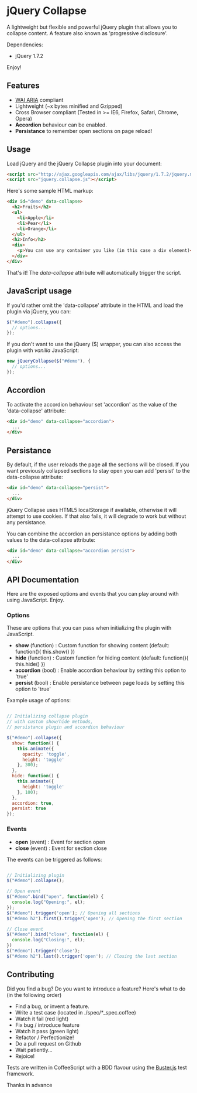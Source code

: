 # jQuery Collapse

A lightweight but flexible and powerful jQuery plugin that allows you to collapse content. A feature also
known as 'progressive disclosure'.

Dependencies:
- jQuery 1.7.2

Enjoy!


## Features

- [WAI ARIA](http://dev.opera.com/articles/view/introduction-to-wai-aria/) compliant
- Lightweight (~x bytes minified and Gzipped)
- Cross Browser compliant (Tested in >= IE6, Firefox, Safari, Chrome, Opera)
- **Accordion** behaviour can be enabled. 
- **Persistance** to remember open sections on page reload!


## Usage

Load jQuery and the jQuery Collapse plugin into your document:

```html
<script src="http://ajax.googleapis.com/ajax/libs/jquery/1.7.2/jquery.min.js"></script>
<script src="jquery.collapse.js"></script>
```

Here's some sample HTML markup:

```html
<div id="demo" data-collapse>
  <h2>Fruits</h2>
  <ul>
    <li>Apple</li>
    <li>Pear</li>
    <li>Orange</li>
  </ul>
  <h2>Info</h2>
  <div>
    <p>You can use any container you like (in this case a div element)</p>
  </div>
</div>
```

That's it! The *data-collapse* attribute will automatically trigger the script. 


## JavaScript usage

If you'd rather omit the 'data-collapse' attribute in the HTML and load the plugin via jQuery, you can:

```js
$("#demo").collapse({
  // options...
});
```

If you don't want to use the jQuery ($) wrapper, you can also access the
plugin with *vanilla* JavaScript:

```js
new jQueryCollapse($("#demo"), {
  // options...
});
```


## Accordion

To activate the accordion behaviour set 'accordion' as the value of the 'data-collapse' attribute:

```html
<div id="demo" data-collapse="accordion">
  ...
</div>
```


## Persistance

By default, if the user reloads the page all the sections will be closed. 
If you want previously collapsed sections to stay open you can add 'persist' to the data-collapse attribute:

```html
<div id="demo" data-collapse="persist">
  ...
</div>
```

jQuery Collapse uses HTML5 localStorage if available, otherwise it
will attempt to use cookies. If that also fails, it will degrade
to work but without any persistance.

You can combine the accordion an persistance options by adding
both values to the data-collapse attribute:

```html
<div id="demo" data-collapse="accordion persist">
  ...
</div>
```


## API Documentation

Here are the exposed options and events that you can play around with
using JavaScript. Enjoy.

### Options

These are options that you can pass when initializing
the plugin with JavaScript.

* **show** (function) : Custom function for showing content (default: function(){ this.show() })
* **hide** (function) : Custom function for hiding content (default: function(){ this.hide() })
* **accordion** (bool) : Enable accordion behaviour by setting this option to 'true'
* **persist** (bool) : Enable persistance between page loads by setting this option to 'true'

Example usage of options:
```js

// Initializing collapse plugin
// with custom show/hide methods,
// persistance plugin and accordion behaviour

$("#demo").collapse({
  show: function() {
    this.animate({
      opacity: 'toggle', 
      height: 'toggle'
    }, 300);
  },
  hide: function() {
    this.animate({
      height: 'toggle'
    }, 100);
  },
  accordion: true,
  persist: true
});
```

### Events

* **open** (event) : Event for section open 
* **close** (event) : Event for section close

The events can be triggered as follows:
```js

// Initializing plugin
$("#demo").collapse();

// Open event
$("#demo".bind("open", function(el) {
  console.log("Opening:", el);
});
$("#demo").trigger('open'); // Opening all sections
$("#demo h2").first().trigger('open'); // Opening the first section

// Close event
$("#demo").bind("close", function(el) {
  console.log("Closing:", el);
})
$("#demo").trigger('close');
$("#demo h2").last().trigger('open'); // Closing the last section
```


## Contributing

Did you find a bug? Do you want to introduce a feature? Here's what to do (in the following order)

* Find a bug, or invent a feature.
* Write a test case (located in ./spec/*_spec.coffee)
* Watch it fail (red light)
* Fix bug / introduce feature
* Watch it pass (green light)
* Refactor / Perfectionize!
* Do a pull request on Github
* Wait patiently...
* Rejoice!

Tests are written in CoffeeScript with a BDD flavour using the [Buster.js](http://busterjs.org/) test framework.

Thanks in advance
